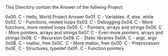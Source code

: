 
This Directory contain the Answer of the follwing Project:
 
0x00. C - Hello, World Project Answer
0x01. C - Variables, if, else, while
0x02. C - Functions, nested loops
0x03. C - Debugging
0x04. C - More functions, more nested loops
0x05. C - Pointers, arrays and strings
0x06. C - More pointers, arrays and strings
0x07. C - Even more pointers, arrays and strings
0x08. C - Recursion
0x09. C - Static libraries
0x0A. C - argc, argv
0x0B. C - malloc, free
0x0C. C - More malloc, free
0x0D. C - Preprocessor
0x0E. C - Structures, typedef
0x0F. C - Function pointers

